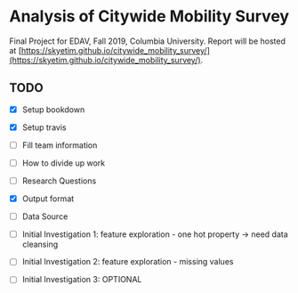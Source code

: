 # Analysis of Citywide Mobility Survey
Final Project for EDAV, Fall 2019, Columbia University. 
Report will be hosted at [https://skyetim.github.io/citywide_mobility_survey/](https://skyetim.github.io/citywide_mobility_survey/). 

## TODO

- [x] Setup bookdown
- [x] Setup travis
- [ ] Fill team information
- [ ] How to divide up work
- [ ] Research Questions
- [x] Output format
- [ ] Data Source
- [ ] Initial Investigation 1: feature exploration - one hot property -> need data cleansing
- [ ] Initial Investigation 2: feature exploration - missing values
- [ ] Initial Investigation 3: OPTIONAL

